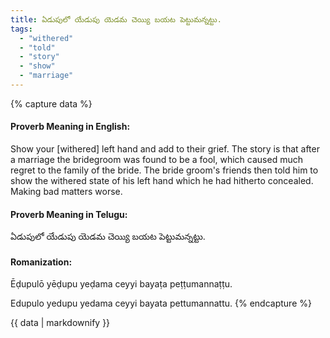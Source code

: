 ```yaml
---
title: ఏడుపులో యేడుపు యెడమ చెయ్యి బయట పెట్టుమన్నట్టు.
tags:
  - "withered"
  - "told"
  - "story"
  - "show"
  - "marriage"
---
```


{% capture data %}
#### Proverb Meaning in English:
Show your [withered] left hand and add to their grief.
The story is that after a marriage the bridegroom was found to be a fool, which caused much regret to the family of the bride. The bride groom's friends then told him to show the withered state of his left hand which he had hitherto concealed.
Making bad matters worse.

#### Proverb Meaning in Telugu:
ఏడుపులో యేడుపు యెడమ చెయ్యి బయట పెట్టుమన్నట్టు.

#### Romanization:
Ēḍupulō yēḍupu yeḍama ceyyi bayaṭa peṭṭumannaṭṭu.

Edupulo yedupu yedama ceyyi bayata pettumannattu.
{% endcapture %}

{{ data | markdownify }}

